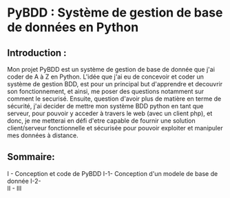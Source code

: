 # PyBDD : Système de gestion de base de données en Python

## Introduction :

Mon projet PyBDD est un système de gestion de base de donnée que j'ai coder de A à Z en Python. L'idée que j'ai eu de concevoir et coder un système de gestion BDD, est pour un principal but d'apprendre et decouvrir son fonctionnement, et ainsi, me poser des questions notamment sur comment le securisé. Ensuite, question d'avoir plus de matière en terme de sécurité, j'ai decider de mettre mon système BDD python en tant que serveur, pour pouvoir y acceder à travers le web (avec un client php), et donc, je me metterai en défi d'etre capable de fournir une solution client/serveur fonctionnelle et sécurisée pour pouvoir exploiter et manipuler mes données à distance.

## Sommaire:

I - Conception et code de PyBDD
   I-1- Conception d'un modele de base de donnée
   I-2-  
II - 
III
